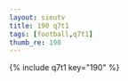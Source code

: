 ```yaml
--- 
layout: sieutv
title: 190 q7t1
tags: [football,q7t1]
thumb_re: 190
---
```

{% include q7t1 key="190" %} 
